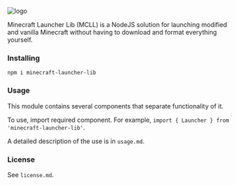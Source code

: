 
![logo](https://user-images.githubusercontent.com/46288028/63431661-039f0580-c428-11e9-94a4-5ef45fce408b.jpg)

Minecraft Launcher Lib (MCLL) is a NodeJS solution for launching modified and vanilla Minecraft without having to download and format everything yourself.

### Installing

`npm i minecraft-launcher-lib`

### Usage

This module contains several components that separate functionality of it.

To use, import required component. For example, `import { Launcher } from 'minecraft-launcher-lib'`.

A detailed description of the use is in `usage.md`.

### License

See `license.md`.
